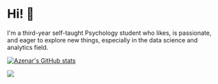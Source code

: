 # Hi! 👋

I'm a third-year self-taught Psychology student who likes, is passionate, and eager to explore new things, especially in the data science and analytics field.

[![Azenar's GitHub stats](https://github-readme-stats.vercel.app/api?username=azenar&theme=material-palenight&show_icons=true)](https://github.com/anuraghazra/github-readme-stats)

![](https://komarev.com/ghpvc/?username=azenar&color=2986cc&style=plastic&label=Profile+Views)